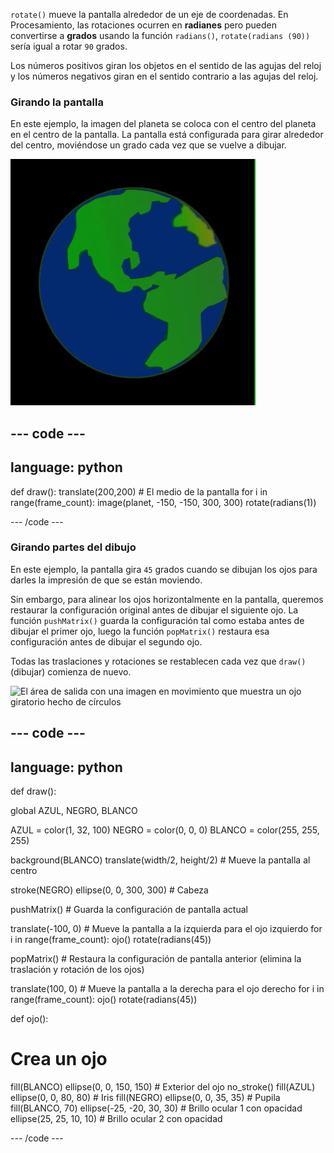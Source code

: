 
`rotate()` mueve la pantalla alrededor de un eje de coordenadas. En Procesamiento, las rotaciones ocurren en **radianes** pero pueden convertirse a **grados** usando la función `radians()`, `rotate(radians (90))` sería igual a rotar `90` grados.

Los números positivos giran los objetos en el sentido de las agujas del reloj y los números negativos giran en el sentido contrario a las agujas del reloj.

### Girando la pantalla

En este ejemplo, la imagen del planeta se coloca con el centro del planeta en el centro de la pantalla. La pantalla está configurada para girar alrededor del centro, moviéndose un grado cada vez que se vuelve a dibujar.

![El área de salida con un planeta girando alrededor del centro](images/rotate_planet.gif)

--- code ---
---
language: python
---

def draw():
  translate(200,200) # El medio de la pantalla
  for i in range(frame_count):
    image(planet, -150, -150, 300, 300) 
    rotate(radians(1))

--- /code ---

### Girando partes del dibujo

En este ejemplo, la pantalla gira `45` grados cuando se dibujan los ojos para darles la impresión de que se están moviendo.

Sin embargo, para alinear los ojos horizontalmente en la pantalla, queremos restaurar la configuración original antes de dibujar el siguiente ojo. La función `pushMatrix()` guarda la configuración tal como estaba antes de dibujar el primer ojo, luego la función `popMatrix()` restaura esa configuración antes de dibujar el segundo ojo.

Todas las traslaciones y rotaciones se restablecen cada vez que `draw()` (dibujar) comienza de nuevo.

![El área de salida con una imagen en movimiento que muestra un ojo giratorio hecho de círculos](images/rotate_ojos.gif)

--- code ---
---
language: python
---

def draw():
  
  global AZUL, NEGRO, BLANCO

  AZUL = color(1, 32, 100)
  NEGRO = color(0, 0, 0)
  BLANCO = color(255, 255, 255)
 
  background(BLANCO)
  translate(width/2, height/2) # Mueve la pantalla al centro 

  stroke(NEGRO)
  ellipse(0, 0, 300, 300) # Cabeza
  
  pushMatrix() # Guarda la configuración de pantalla actual
  
  translate(-100, 0) # Mueve la pantalla a la izquierda para el ojo izquierdo
  for i in range(frame_count):
    ojo()
    rotate(radians(45))

  popMatrix() # Restaura la configuración de pantalla anterior (elimina la traslación y rotación de los ojos)
  
  translate(100, 0) # Mueve la pantalla a la derecha para el ojo derecho
  for i in range(frame_count):
    ojo()
    rotate(radians(45))    
  
def ojo():
  
# Crea un ojo
  fill(BLANCO)
  ellipse(0, 0, 150, 150) # Exterior del ojo
  no_stroke()
  fill(AZUL)
  ellipse(0, 0, 80, 80) # Iris
  fill(NEGRO)
  ellipse(0, 0, 35, 35) # Pupila
  fill(BLANCO, 70)
  ellipse(-25, -20, 30, 30) # Brillo ocular 1 con opacidad
  ellipse(25, 25, 10, 10) # Brillo ocular 2 con opacidad

--- /code ---

